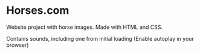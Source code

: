 # Horses.com
Website project with horse images. Made with HTML and CSS.

Contains sounds, including one from initial loading (Enable autoplay in your browser)